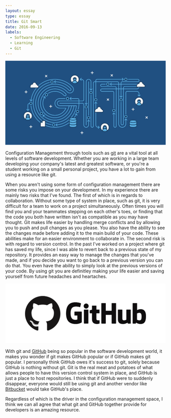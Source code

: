 ```yaml
---
layout: essay
type: essay
title: Git Smart
date: 2016-09-13
labels:
  - Software Engineering
  - Learning
  - Git
---
```


<img class="ui large round floated middle image" src="../images/git.jpg">


Configuration Management through tools such as [git](https://git-scm.com/) are a vital tool at all levels of software development. Whether you are working in a large team developing your company's latest and greatest software, or you're a student working on a small personal project, you have a lot to gain from using a resource like git.

When you aren't using some form of configuration management there are some risks you impose on your development. In my experience there are mainly two risks that I've found. The first of which is in regards to collaboration. Without some type of system in place, such as git, it is very difficult for a team to work on a project simultaneously. Often times you will find you and your teammates stepping on each other's toes, or finding that the code you both have written isn't as compatible as you may have thought. Git makes life easier by handling merge conflicts and by allowing you to push and pull changes as you please. You also have the ability to see the changes made before adding it to the main build of your code. These abilities make for an easier environment to collaborate in. The second risk is with regard to version control. In the past I've worked on a project where git has saved my life, since I was able to revert back to a previous state of my repository. It provides an easy way to manage the changes that you've made, and if you decide you want to go back to a previous version you can do that. You even have the ability to simply look at the previous versions of your code. By using git you are definitley making your life easier and saving yourself from future headaches and heartaches.

<img class="ui medium round floated right image" src="../images/github.png">

With git and [GitHub](https://github.com/) being so popular in the software development world, it makes you wonder if git makes GitHub popular or if GitHub makes git popular. I personally think GitHub owes it's success to git, solely because GitHub is nothing without git. Git is the real meat and potatoes of what allows people to have this version control system in place, and GitHub is just a place to host repositories. I think that if GitHub were to suddenly disappear, everyone would still be using git and another vendor like [Bitbucket](https://bitbucket.org/) would take GitHub's place.

Regardless of which is the driver in the configuration management space, I think we can all agree that what git and GitHub together provide for developers is an amazing resource.
